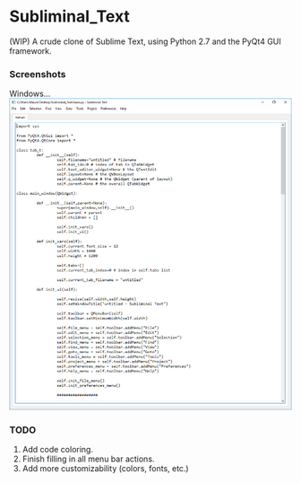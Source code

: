 # Subliminal_Text

(WIP) A crude clone of Sublime Text, using Python 2.7 and the PyQt4 GUI framework.

### Screenshots

Windows...
![Alt text](https://github.com/bfaure/Subliminal_Text/blob/master/shots/windows_1.PNG)

### TODO

1. Add code coloring.
2. Finish filling in all menu bar actions.
3. Add more customizability (colors, fonts, etc.)
